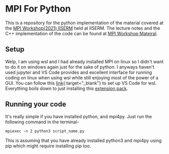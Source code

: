# MPI For Python
This is a repository for the python implementation of the material covered at the [MPI Workshop(2021) IISERM](https://sites.google.com/view/mpi-workshop) held at IISERM. The lecture notes and the C++ implementation of the code can be found at [MPI Workshop Mateiral](https://sites.google.com/view/mpi-workshop/materials).

## Setup
Welp, I am using wsl and I had already installed MPI on linux so I didn't want to do it on windows again just for the sake of python. I anyways haven't used jupyter and VS Code provides and excellent interface for running coding on linux when using wsl while still enjoying most of the power of a GUI. 
You can follow this [link](https://code.visualstudio.com/docs/remote/wsl){:target="_blank"} to set up VS Code for wsl. Everything boils down to just installing this [extension pack](https://marketplace.visualstudio.com/items?itemName=ms-vscode-remote.vscode-remote-extensionpack).

## Running your code
It's really simple if you have installed python, and mpi4py. Just run the following command in the terminal-
```
mpiexec -n 2 python3 script_name.py
```
This is assuming that you have already installed python3 and mpi4py using pip which might require installing pip too.